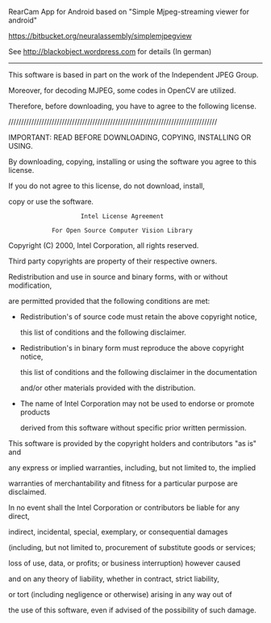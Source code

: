 RearCam App for Android based on "Simple Mjpeg-streaming viewer for android"

https://bitbucket.org/neuralassembly/simplemjpegview

See http://blackobject.wordpress.com for details (In german)


-------



This software is based in part on the work of the Independent JPEG Group.

Moreover, for decoding MJPEG, some codes in OpenCV are utilized.

Therefore, before downloading, you have to agree to the following license.

//////////////////////////////////////////////////////////////////////////////////

IMPORTANT: READ BEFORE DOWNLOADING, COPYING, INSTALLING OR USING.

By downloading, copying, installing or using the software you agree to this license.

If you do not agree to this license, do not download, install,

copy or use the software.


                        Intel License Agreement

                For Open Source Computer Vision Library

Copyright (C) 2000, Intel Corporation, all rights reserved.

Third party copyrights are property of their respective owners.

Redistribution and use in source and binary forms, with or without modification,

are permitted provided that the following conditions are met:

  * Redistribution's of source code must retain the above copyright notice,

    this list of conditions and the following disclaimer.

  * Redistribution's in binary form must reproduce the above copyright notice,

    this list of conditions and the following disclaimer in the documentation

     and/or other materials provided with the distribution.

  * The name of Intel Corporation may not be used to endorse or promote products

    derived from this software without specific prior written permission.

This software is provided by the copyright holders and contributors "as is" and

any express or implied warranties, including, but not limited to, the implied

warranties of merchantability and fitness for a particular purpose are disclaimed.

In no event shall the Intel Corporation or contributors be liable for any direct,

indirect, incidental, special, exemplary, or consequential damages

(including, but not limited to, procurement of substitute goods or services;

loss of use, data, or profits; or business interruption) however caused

and on any theory of liability, whether in contract, strict liability,

or tort (including negligence or otherwise) arising in any way out of

the use of this software, even if advised of the possibility of such damage.

